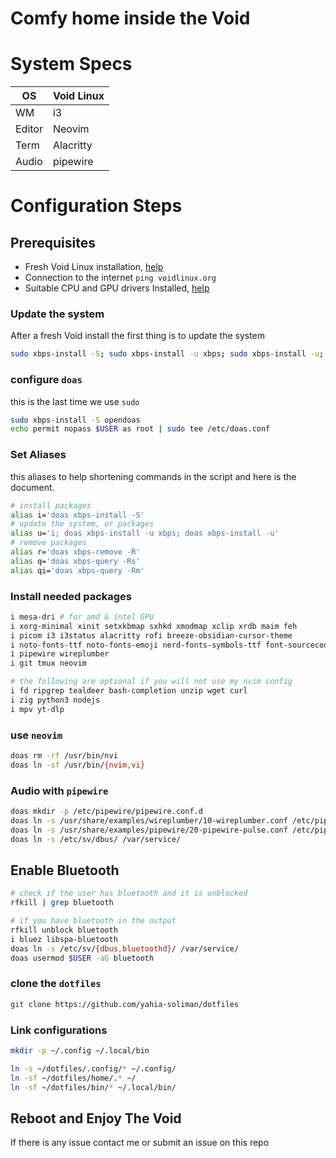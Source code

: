 # Comfy home inside the Void

# System Specs

| OS     | Void Linux |
| ------ | ---------- |
| WM     | i3         |
| Editor | Neovim     |
| Term   | Alacritty  |
| Audio  | pipewire   |

# Configuration Steps
## Prerequisites
- Fresh Void Linux installation, [help](https://docs.voidlinux.org/installation/live-images/prep.html)
- Connection to the internet `ping voidlinux.org`
- Suitable CPU and GPU drivers Installed, [help](https://docs.voidlinux.org/config/graphical-session/graphics-drivers/index.html)

### Update the system
After a fresh Void install the first thing is to update the system
```sh
sudo xbps-install -S; sudo xbps-install -u xbps; sudo xbps-install -u;
```

### configure `doas`
this is the last time we use `sudo`
```sh
sudo xbps-install -S opendoas
echo permit nopass $USER as root | sudo tee /etc/doas.conf
```
### Set Aliases
this aliases to help shortening commands in the script and here is the document.
```sh
# install packages
alias i='doas xbps-install -S'
# update the system, or packages
alias u='i; doas xbps-install -u xbps; doas xbps-install -u'
# remove packages
alias r='doas xbps-remove -R'
alias q='doas xbps-query -Rs' 
alias qi='doas xbps-query -Rm'
```

### Install needed packages
```sh
i mesa-dri # for amd & intel GPU
i xorg-minimal xinit setxkbmap sxhkd xmodmap xclip xrdb maim feh
i picom i3 i3status alacritty rofi breeze-obsidian-cursor-theme
i noto-fonts-ttf noto-fonts-emoji nerd-fonts-symbols-ttf font-sourcecodepro
i pipewire wireplumber
i git tmux neovim

# the following are optional if you will not use my nvim config
i fd ripgrep tealdeer bash-completion unzip wget curl
i zig python3 nodejs
i mpv yt-dlp
```

### use `neovim`
```sh
doas rm -rf /usr/bin/nvi
doas ln -sf /usr/bin/{nvim,vi}
```

### Audio with `pipewire`
```sh
doas mkdir -p /etc/pipewire/pipewire.conf.d
doas ln -s /usr/share/examples/wireplumber/10-wireplumber.conf /etc/pipewire/pipewire.conf.d/
doas ln -s /usr/share/examples/pipewire/20-pipewire-pulse.conf /etc/pipewire/pipewire.conf.d/
doas ln -s /etc/sv/dbus/ /var/service/
```

## Enable Bluetooth
```sh
# check if the user has bluetooth and it is unblocked
rfkill | grep bluetooth

# if you have bluetooth in the output
rfkill unblock bluetooth
i bluez libspa-bluetooth
doas ln -s /etc/sv/{dbus,bluetoothd}/ /var/service/
doas usermod $USER -aG bluetooth
```

### clone the `dotfiles`
```sh
git clone https://github.com/yahia-soliman/dotfiles
```

### Link configurations
```sh
mkdir -p ~/.config ~/.local/bin

ln -s ~/dotfiles/.config/* ~/.config/
ln -sf ~/dotfiles/home/.* ~/
ln -sf ~/dotfiles/bin/* ~/.local/bin/
```

## Reboot and Enjoy The Void
If there is any issue contact me or submit an issue on this repo
